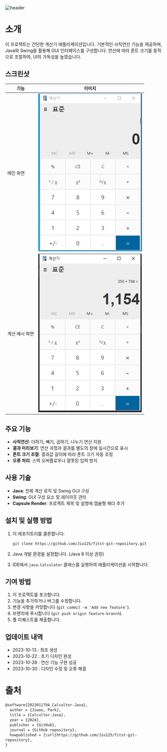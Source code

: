 ![header](https://capsule-render.vercel.app/api?type=waving&color=BDBDC8&height=200&fontSize=60&text=Calculator&desc=2023011794_JiWoo-Park&descAlignY=75&descAlign=50)

# 소개

이 프로젝트는 간단한 계산기 애플리케이션입니다. 기본적인 사칙연산 기능을 제공하며, Java와 Swing을 활용해 GUI 인터페이스를 구성합니다. 연산에 따라 폰트 크기를 동적으로 조절하여, UI의 가독성을 높였습니다.

## 스크린샷

| 기능           | 이미지                                                                                                                                                                                                  |
| -------------- |------------------------------------------------------------------------------------------------------------------------------------------------------------------------------------------------------|
| 메인 화면      | ![Main Screen](img/disignView.png) |
| 계산 예시 화면 | ![Calculation](img/calculatorAddEx.png)                                                                                                                                                                    |


## 주요 기능

- **사칙연산**: 더하기, 빼기, 곱하기, 나누기 연산 지원
- **결과 미리보기**: 연산 과정과 결과를 별도의 창에 실시간으로 표시
- **폰트 크기 조절**: 결과값 길이에 따라 폰트 크기 자동 조정
- **오류 처리**: 스택 오버플로우나 잘못된 입력 방지

## 사용 기술

- **Java**: 전체 계산 로직 및 Swing GUI 구성
- **Swing**: GUI 구성 요소 및 레이아웃 관리
- **Capsule Render**: 프로젝트 제목 및 설명에 캡슐형 헤더 추가

## 설치 및 실행 방법

1. 이 레포지토리를 클론합니다:

   ```bash
   git clone https://github.com/Jiu125/fitst-git-repository.git
   ```

2. Java 개발 환경을 설정합니다. (Java 8 이상 권장)

3. IDE에서 `java.Calculator` 클래스를 실행하여 애플리케이션을 시작합니다.

## 기여 방법

1. 이 프로젝트를 포크합니다.
2. 기능을 추가하거나 버그를 수정합니다.
3. 변경 사항을 커밋합니다 (`git commit -m 'Add new feature'`).
4. 브랜치에 푸시합니다 (`git push origin feature-branch`).
5. 풀 리퀘스트를 제출합니다.

## 업데이트 내역

<ul>
 <li>2023-10-13 : 최초 생성 </li>
 <li>2023-10-22 : 초기 디자인 완성 </li>
 <li>2023-10-28 : 연산 기능 구현 성공</li>
 <li>2023-10-30 : 디자인 수정 및 오류 해결</li>
</ul>

# 출처

  ```
  @software{2023011794_Calcultor-Java},
    author = {Jiwoo, Park},
    title = {Calcultor-Java},
    year = {2024},
    publisher = {GitHub},
    journal = {GitHub repository},
    howpublished = {\url{https://github.com/Jiu125/fitst-git-repository},
  }
  ```
